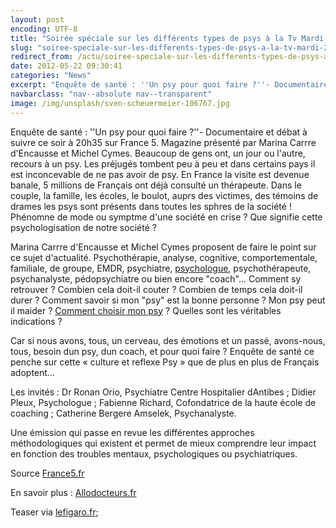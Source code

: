 ```yaml
---
layout: post
encoding: UTF-8
title: "Soirée spéciale sur les différents types de psys à la Tv Mardi 22 mai"
slug: "soiree-speciale-sur-les-differents-types-de-psys-a-la-tv-mardi-22-mai"
redirect_from: /actu/soiree-speciale-sur-les-differents-types-de-psys-a-la-tv-mardi-22-mai"
date: 2012-05-22 09:30:41
categories: "News"
excerpt: "Enquête de santé : ''Un psy pour quoi faire ?''- Documentaire et débat à suivre ce soir à 20h35 sur France 5. Magazine présenté par Marina Carrre d'Encausse et Michel Cymes."
navbarclass: "nav--absolute nav--transparent"
image: /img/unsplash/sven-scheuermeier-106767.jpg
---
```

Enquête de santé : ''Un psy pour quoi faire ?''- Documentaire et débat à suivre ce soir à 20h35 sur France 5. Magazine présenté par Marina Carrre d'Encausse et Michel Cymes.
Beaucoup de gens ont, un jour ou l'autre, recours à un psy. Les préjugés tombent peu à peu et dans certains pays il est inconcevable de ne pas avoir de psy. En France la visite est devenue banale, 5 millions de Français ont déjà consulté un thérapeute. Dans le couple, la famille, les écoles, le boulot, auprs des victimes, des témoins de drames les psys sont présents dans toutes les sphres de la société ! Phénomne de mode ou symptme d'une société en crise ? Que signifie cette psychologisation de notre société ?   
  
Marina Carrre d'Encausse et Michel Cymes proposent de faire le point sur ce sujet d'actualité. Psychothérapie, analyse, cognitive, comportementale, familiale, de groupe, EMDR, psychiatre, [psychologue](http://psychologue.pro/les-differents-types-de-psy), psychothérapeute, psychanalyste, pédopsychiatre ou bien encore "coach"... Comment sy retrouver ? Combien cela doit-il couter ? Combien de temps cela doit-il durer ? Comment savoir si mon "psy" est la bonne personne ? Mon psy peut il maider ? [Comment choisir mon psy](http://psychologue.pro/consultations#tips) ? Quelles sont les véritables indications ?  
  
Car si nous avons, tous, un cerveau, des émotions et un passé, avons-nous, tous, besoin dun psy, dun coach, et pour quoi faire ? Enquête de santé ce penche sur cette « culture et reflexe Psy » que de plus en plus de Français adoptent...  
  
Les invités : Dr Ronan Orio, Psychiatre Centre Hospitalier dAntibes ; Didier Pleux, Psychologue ; Fabienne Richard, Cofondatrice de la haute école de coaching ; Catherine Bergere Amselek, Psychanalyste.  
  
Une émission qui passe en revue les différentes approches méthodologiques qui existent et permet de mieux comprendre leur impact en fonction des troubles mentaux, psychologiques ou psychiatriques.  
  
Source [France5.fr](http://www.france5.fr/sante/enquete-de-sante/emission/2012-05-22)  
  
En savoir plus : [Allodocteurs.fr](http://www.allodocteurs.fr/actualite-sante-enquete-de-sante--un-psy-pour-quoi-faire--ce-soir-a-h-sur-france--7059.asp?1=1)  
  
Teaser via [lefigaro.fr](http://tvmag.lefigaro.fr/programme-tv/article/magazine/69711/enquete-de-sante-la-folie-des-psys.html);